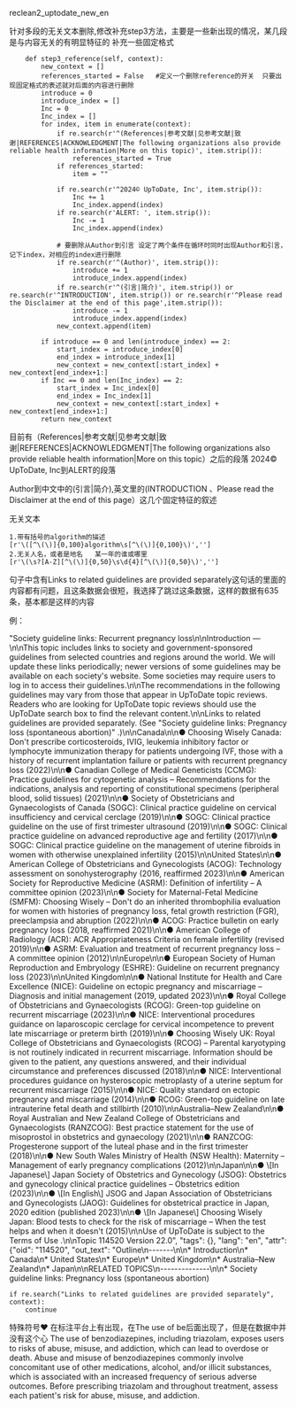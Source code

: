 reclean2_uptodate_new_en

针对多段的无关文本删除,修改补充step3方法，主要是一些新出现的情况，某几段是与内容无关的有明显特征的
补充一些固定格式

```
    def step3_reference(self, context):
        new_context = []
        references_started = False   #定义一个删除reference的开关  只要出现固定格式的表述就对后面的内容进行删除
        introduce = 0
        introduce_index = []
        Inc = 0
        Inc_index = []
        for index, item in enumerate(context):
            if re.search(r'^(References|参考文献|见参考文献|致谢|REFERENCES|ACKNOWLEDGMENT|The following organizations also provide reliable health information|More on this topic)', item.strip()):
                references_started = True
            if references_started:
                item = ""

            if re.search(r'^2024© UpToDate, Inc', item.strip()):
                Inc += 1
                Inc_index.append(index)
            if re.search(r'ALERT: ', item.strip()):
                Inc -= 1
                Inc_index.append(index)

            # 要删除从Author到引言 设定了两个条件在循环时同时出现Author和引言，记下index，对相应的index进行删除
            if re.search(r'^(Author)', item.strip()):
                introduce += 1
                introduce_index.append(index)
            if re.search(r'^(引言|简介)', item.strip()) or re.search(r'^INTRODUCTION', item.strip()) or re.search(r'^Please read the Disclaimer at the end of this page',item.strip()):
                introduce -= 1
                introduce_index.append(index)
            new_context.append(item)

        if introduce == 0 and len(introduce_index) == 2:
            start_index = introduce_index[0]
            end_index = introduce_index[1]
            new_context = new_context[:start_index] + new_context[end_index+1:]
        if Inc == 0 and len(Inc_index) == 2:
            start_index = Inc_index[0]
            end_index = Inc_index[1]
            new_context = new_context[:start_index] + new_context[end_index+1:]
        return new_context
```

目前有（References|参考文献|见参考文献|致谢|REFERENCES|ACKNOWLEDGMENT|The following organizations also provide reliable health information|More on this topic）之后的段落
2024© UpToDate, Inc到ALERT的段落

Author到中文中的(引言|简介),英文里的(INTRODUCTION 、Please read the Disclaimer at the end of this page）这几个固定特征的叙述

无关文本

```
1.带有括号的algorithm的描述
[r'\([^\(\)]{0,100}algorithm\s[^\(\)]{0,100}\)','']
2.无关人名，或者是地名   某一年的谁或哪里
[r'\(\s?[A-Z][^\(\)]{0,50}\s\d{4}[^\(\)]{0,50}\)','']
```

句子中含有Links to related guidelines are provided separately这句话的里面的内容都有问题，且这条数据会很短，我选择了跳过这条数据，这样的数据有635条，基本都是这样的内容


例：

"Society guideline links: Recurrent pregnancy loss\n\nIntroduction —\n\nThis topic includes links to society and government-sponsored guidelines from selected countries and regions around the world. We will update these links periodically; newer versions of some guidelines may be available on each society's website. Some societies may require users to log in to access their guidelines.\n\nThe recommendations in the following guidelines may vary from those that appear in UpToDate topic reviews. Readers who are looking for UpToDate topic reviews should use the UpToDate search box to find the relevant content.\n\nLinks to related guidelines are provided separately. (See \"Society guideline links: Pregnancy loss (spontaneous abortion)\" .)\n\nCanada\n\n● Choosing Wisely Canada: Don't prescribe corticosteroids, IVIG, leukemia inhibitory factor or lymphocyte immunization therapy for patients undergoing IVF, those with a history of recurrent implantation failure or patients with recurrent pregnancy loss (2022)\n\n● Canadian College of Medical Geneticists (CCMG): Practice guidelines for cytogenetic analysis – Recommendations for the indications, analysis and reporting of constitutional specimens (peripheral blood, solid tissues) (2021)\n\n● Society of Obstetricians and Gynaecologists of Canada (SOGC): Clinical practice guideline on cervical insufficiency and cervical cerclage (2019)\n\n● SOGC: Clinical practice guideline on the use of first trimester ultrasound (2019)\n\n● SOGC: Clinical practice guideline on advanced reproductive age and fertility (2017)\n\n● SOGC: Clinical practice guideline on the management of uterine fibroids in women with otherwise unexplained infertility (2015)\n\nUnited States\n\n● American College of Obstetricians and Gynecologists (ACOG): Technology assessment on sonohysterography (2016, reaffirmed 2023)\n\n● American Society for Reproductive Medicine (ASRM): Definition of infertility – A committee opinion (2023)\n\n● Society for Maternal-Fetal Medicine (SMFM): Choosing Wisely – Don't do an inherited thrombophilia evaluation for women with histories of pregnancy loss, fetal growth restriction (FGR), preeclampsia and abruption (2022)\n\n● ACOG: Practice bulletin on early pregnancy loss (2018, reaffirmed 2021)\n\n● American College of Radiology (ACR): ACR Appropriateness Criteria on female infertility (revised 2019)\n\n● ASRM: Evaluation and treatment of recurrent pregnancy loss – A committee opinion (2012)\n\nEurope\n\n● European Society of Human Reproduction and Embryology (ESHRE): Guideline on recurrent pregnancy loss (2023)\n\nUnited Kingdom\n\n● National Institute for Health and Care Excellence (NICE): Guideline on ectopic pregnancy and miscarriage – Diagnosis and initial management (2019, updated 2023)\n\n● Royal College of Obstetricians and Gynaecologists (RCOG): Green-top guideline on recurrent miscarriage (2023)\n\n● NICE: Interventional procedures guidance on laparoscopic cerclage for cervical incompetence to prevent late miscarriage or preterm birth (2019)\n\n● Choosing Wisely UK: Royal College of Obstetricians and Gynaecologists (RCOG) – Parental karyotyping is not routinely indicated in recurrent miscarriage. Information should be given to the patient, any questions answered, and their individual circumstance and preferences discussed (2018)\n\n● NICE: Interventional procedures guidance on hysteroscopic metroplasty of a uterine septum for recurrent miscarriage (2015)\n\n● NICE: Quality standard on ectopic pregnancy and miscarriage (2014)\n\n● RCOG: Green-top guideline on late intrauterine fetal death and stillbirth (2010)\n\nAustralia–New Zealand\n\n● Royal Australian and New Zealand College of Obstetricians and Gynaecologists (RANZCOG): Best practice statement for the use of misoprostol in obstetrics and gynaecology (2021)\n\n● RANZCOG: Progesterone support of the luteal phase and in the first trimester (2018)\n\n● New South Wales Ministry of Health (NSW Health): Maternity – Management of early pregnancy complications (2012)\n\nJapan\n\n● \\[In Japanese\\] Japan Society of Obstetrics and Gynecology (JSOG): Obstetrics and gynecology clinical practice guidelines – Obstetrics edition (2023)\n\n● \\[In English\\] JSOG and Japan Association of Obstetricians and Gynecologists (JAOG): Guidelines for obstetrical practice in Japan, 2020 edition (published 2023)\n\n● \\[In Japanese\\] Choosing Wisely Japan: Blood tests to check for the risk of miscarriage – When the test helps and when it doesn't (2015)\n\nUse of UpToDate is subject to the Terms of Use .\n\nTopic 114520 Version 22.0", "tags": {}, "lang": "en", "attr": {"oid": "114520", "out_text": "Outline\n-------\n\n*   Introduction\n*   Canada\n*   United States\n*   Europe\n*   United Kingdom\n*   Australia–New Zealand\n*   Japan\n\nRELATED TOPICS\n--------------\n\n*   Society guideline links: Pregnancy loss (spontaneous abortion)

```
if re.search("Links to related guidelines are provided separately", context):
    continue
```





特殊符号❤️
在标注平台上有出现，在The use of be后面出现了，但是在数据中并没有这个心
The use of benzodiazepines, including triazolam, exposes users to risks of abuse, misuse, and addiction, which can lead to overdose or death. Abuse and misuse of benzodiazepines commonly involve concomitant use of other medications, alcohol, and/or illicit substances, which is associated with an increased frequency of serious adverse outcomes. Before prescribing triazolam and throughout treatment, assess each patient's risk for abuse, misuse, and addiction.